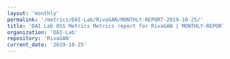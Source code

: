```yaml
---
layout: 'monthly'
permalink: '/metrics/DAI-Lab/RivaGAN/MONTHLY-REPORT-2019-10-25/'
title: 'DAI Lab OSS Metrics Metrics report for RivaGAN | MONTHLY-REPORT-2019-10-25'
organization: 'DAI-Lab'
repository: 'RivaGAN'
current_date: '2019-10-25'
---
```

